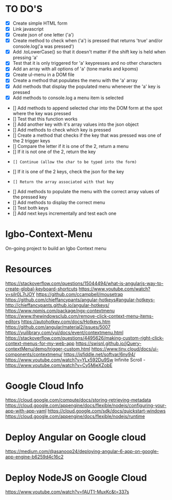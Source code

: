 # TO DO'S
- [x] Create simple HTML form
- [x] Link javascript
- [x] Create json of one letter ('a')
- [x] Create method to check when ('a') is pressed that returns 'true' and/or console.log('a was pressed')
- [x] Add .toLowerCase() so that it doesn't matter if the shift key is held when pressing 'a'
- [x] Test that it is only triggered for 'a' keypresses and no other characters
- [x] Add an array with all options of 'a' (tone marks and kpoms)
- [x] Create ul-menu in a DOM file
- [x] Create a method that populates the menu with the 'a' array
- [x] Add methods that display the populated menu whenever the 'a' key is pressed
- [x] Add methods to console.log a menu item is selected
- [] Add methods to append selected char into the DOM form at the spot where the key was pressed
- [] Test that this function works
- [] Add another key with it's array values into the json object
- [] Add methods to check which key is pressed
- [] Create a method that checks if the key that was pressed was one of the 2 trigger keys
-   [] Compare the letter if it is one of the 2, return a menu
-   [] If it is not one of the 2, return the key
-     [] Continue (allow the char to be typed into the form)
-   [] If it is one of the 2 keys, check the json for the key 
-     [] Return the array associated with that key
- [] Add methods to populate the menu with the correct array values of the pressed key
- [] Add methods to display the correct menu
- [] Test both keys
- [] Add next keys incrementally and test each one


# Igbo-Context-Menu
On-going project to build an Igbo Context menu

# Resources
https://stackoverflow.com/questions/15044494/what-is-angularjs-way-to-create-global-keyboard-shortcuts
https://www.youtube.com/watch?v=silr0L7rJOY
https://github.com/ccampbell/mousetrap
https://github.com/chieffancypants/angular-hotkeys#angular-hotkeys-
http://chieffancypants.github.io/angular-hotkeys/
https://www.npmjs.com/package/ngx-contextmenu
https://www.thewindowsclub.com/remove-click-context-menu-items-editors
https://autohotkey.com/docs/Hotkeys.htm
https://github.com/angular/material2/issues/5007
https://yuilibrary.com/yui/docs/event/contextmenu.html
https://stackoverflow.com/questions/4495626/making-custom-right-click-context-menus-for-my-web-app
https://swisnl.github.io/jQuery-contextMenu/demo/trigger-custom.html
https://www.tiny.cloud/docs/ui-components/contextmenu/
https://jsfiddle.net/softvar/6ny94/
https://www.youtube.com/watch?v=YLx592Du9Sw
Infinite Scroll - https://www.youtube.com/watch?v=Cy5MjeXZobE

# Google Cloud Info
https://cloud.google.com/compute/docs/storing-retrieving-metadata
https://cloud.google.com/appengine/docs/flexible/nodejs/configuring-your-app-with-app-yaml
https://cloud.google.com/sdk/docs/quickstart-windows
https://cloud.google.com/appengine/docs/flexible/nodejs/runtime

# Deploy Angular on Google cloud
https://medium.com/@asanoop24/deploying-angular-6-app-on-google-app-engine-b6259d4c16c2

# Deploy NodeJS on Google Cloud
https://www.youtube.com/watch?v=fAUT1-MuxKc&t=337s

